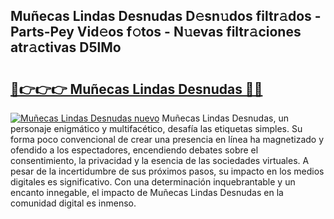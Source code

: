 ## Muñecas Lindas Desnudas D𝚎sn𝚞dos filtr𝚊dos - Parts-Pey Vid𝚎os f𝚘tos - N𝚞evas filtr𝚊ciones atr𝚊ctivas D5lMo

# <h2><a href="http://mb3mxe.tromn.icu/?c=Mu%c3%b1ecas+Lindas+Desnudas">🔗👉👉👉 Muñecas Lindas Desnudas 🔗🔗</a></h2>

[![Muñecas Lindas Desnudas nuevo](https://i.imgur.com/pEAQMta.gif)](http://mb3mxe.tromn.icu/?c=Mu%c3%b1ecas+Lindas+Desnudas)
Muñecas Lindas Desnudas, un personaje enigmático y multifacético, desafía las etiquetas simples. Su forma poco convencional de crear una presencia en línea ha magnetizado y ofendido a los espectadores, encendiendo debates sobre el consentimiento, la privacidad y la esencia de las sociedades virtuales. A pesar de la incertidumbre de sus próximos pasos, su impacto en los medios digitales es significativo. Con una determinación inquebrantable y un encanto innegable, el impacto de Muñecas Lindas Desnudas en la comunidad digital es inmenso.
